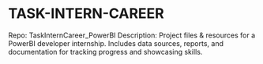 # TASK-INTERN-CAREER
Repo: TaskInternCareer_PowerBI Description: Project files &amp; resources for a PowerBI developer internship. Includes data sources, reports, and documentation for tracking progress and showcasing skills.
